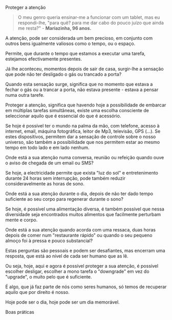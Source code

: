 Proteger a atenção

>O meu genro queria ensinar-me a funcionar com um tablet, mas eu respondi-lhe, "para quê? para me dar cabo do pouco juízo que ainda me resta?" - **Mariazinha, 96 anos.**

A atenção, pode ser considerada um bem precioso, em conjunto com outros bens igualmente valiosos como o tempo, ou o espaço. 

Permite, que durante o tempo que estamos a executar uma tarefa, estejamos efectivamente presentes. 

Já lhe aconteceu, momentos depois de sair de casa, surgir-lhe a sensação que pode não ter desligado o gás ou trancado a porta?

Quando esta sensação surge, significa que no momento que estava a fechar o gás ou a trancar a porta, não estava presente - estava a pensar numa outra tarefe. 

Proteger a atenção, significa que havendo hoje a possibilidade de embarcar em múltiplas tarefas simultâneas, existe uma escolha consciente de seleccionar aquilo que é essencial do que é acessório. 

Se hoje é possível ter o mundo na palma da mão, com telefone, acesso à internet, email, máquina fotográfica, leitor de Mp3,  televisão, GPS (…). Se estes dispositivos, permitem dar a sensação de controle sobre o nosso universo, são também a possibilidade que nos permitem estar ao mesmo tempo em todo lado e em lado nenhum. 

Onde está a sua atenção numa conversa, reunião ou refeição quando ouve o aviso de chegada de um email ou SMS?

Se hoje, a electricidade permite que exista "luz do sol" e entretenimento durante 24 horas sem interrupção, pode também reduzir consideravelmente as horas de sono.

Onde está a sua atenção durante o dia, depois de não ter dado tempo suficiente ao seu corpo para regenerar durante o sono?

Se hoje, é possível uma alimentação diversa, é também possível que nessa diversidade seja encontrados muitos alimentos que facilmente perturbam mente e corpo. 

Onde está a sua atenção quando acorda com uma ressaca, duas horas depois de comer num "restaurante rápido" ou quando o seu pequeno almoço foi à pressa e pouco substancial?

Estas perguntas são pessoais e podem ser desafiantes, mas encerram uma resposta, que está ao nível de cada ser humano que as lê. 

Ou seja, hoje, aqui e agora é possível proteger a sua atenção, é possível escolher desligar, escolher a mono tarefa o "downgrade" em vez do "upgrade", o muito pelo que é suficiente. 

É algo, que já faz parte de nós como seres humanos, só temos de recuperar aquilo que por direito é nosso.

Hoje pode ser o dia, hoje pode ser um dia memorável. 

Boas práticas 